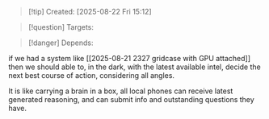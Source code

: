
>[!tip] Created: [2025-08-22 Fri 15:12]

>[!question] Targets: 

>[!danger] Depends: 

if we had a system like [[2025-08-21 2327 gridcase with GPU attached]] then we should able to, in the dark, with the latest available intel, decide the next best course of action, considering all angles.

It is like carrying a brain in a box, all local phones can receive latest generated reasoning, and can submit info and outstanding questions they have.